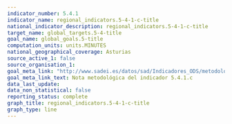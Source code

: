 ```yaml
---
indicator_number: 5.4.1
indicator_name: regional_indicators.5-4-1-c-title
national_indicator_description: regional_indicators.5-4-1-c-title
target_name: global_targets.5-4-title
goal_name: global_goals.5-title
computation_units: units.MINUTES
national_geographical_coverage: Asturias
source_active_1: false
source_organisation_1:  
goal_meta_link: "http://www.sadei.es/datos/sad/Indicadores_ODS/metodologia/5.4.1.c.pdf"
goal_meta_link_text: Nota metodológica del indicador 5.4.1.c
data_last_update:  
data_non_statistical: false
reporting_status: complete
graph_title: regional_indicators.5-4-1-c-title
graph_type: line
---
```

